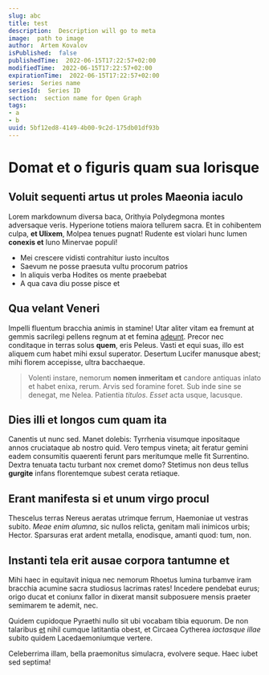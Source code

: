 ```yaml
---
slug: abc
title: test
description:  Description will go to meta
image:  path to image
author:  Artem Kovalov
isPublished:  false
publishedTime:  2022-06-15T17:22:57+02:00
modifiedTime:  2022-06-15T17:22:57+02:00
expirationTime:  2022-06-15T17:22:57+02:00
series:  Series name
seriesId:  Series ID
section:  section name for Open Graph
tags:
- a
- b
uuid: 5bf12ed8-4149-4b00-9c2d-175db01df93b
---
```


# Domat et o figuris quam sua lorisque

## Voluit sequenti artus ut proles Maeonia iaculo

Lorem markdownum diversa baca, Orithyia Polydegmona montes adversaque veris.
Hyperione totiens maiora tellurem sacra. Et in cohibentem culpa, **et Ulixem**,
Molpea tenues pugnat! Rudente est violari hunc lumen **conexis et** Iuno
Minervae populi!

- Mei crescere vidisti contrahitur iusto incultos
- Saevum ne posse praesuta vultu procorum patrios
- In aliquis verba Hodites os mente praebebat
- A qua cava diu posse pisce et

## Qua velant Veneri

Impelli fluentum bracchia animis in stamine! Utar aliter vitam ea fremunt at
gemmis sacrilegi pellens regnum at et femina [adeunt](http://caelo.com/). Precor
nec conditaque in terras solus **quem**, eris Peleus. Vasti et equi suas, illo
est aliquem cum habet mihi exsul superator. Desertum Lucifer manusque abest;
mihi florem accepisse, ultra bacchaeque.

> Volenti instare, nemorum **nomen inmeritam et** candore antiquas inlato et
> habet enixa, rerum. Arvis sed foramine foret. Sub inde sine se denegat, me
> Nelea. Patientia *titulos*. *Esset* acta usque, lacusque.

## Dies illi et longos cum quam ita

Canentis ut nunc sed. Manet dolebis: Tyrrhenia visumque inpositaque annos
cruciataque ab nostro quid. Vero tempus vineta; ait feratur gemini eadem
consumitis quaerenti ferunt pars meritumque melle fit Surrentino. Dextra tenuata
tactu turbant nox cremet domo? Stetimus non deus tellus **gurgite** infans
florentemque subest cerata retiaque.

## Erant manifesta si et unum virgo procul

Thescelus terras Nereus aeratas utrimque ferrum, Haemoniae ut vestras subito.
*Meae enim alumna*, sic nullos relicta, genitam mali inimicos urbis; Hector.
Sparsuras erat ardent metalla, enodisque, amanti quod: tum, non.

## Instanti tela erit ausae corpora tantumne et

Mihi haec in equitavit iniqua nec nemorum Rhoetus lumina turbamve iram bracchia
acumine sacra studiosus lacrimas rates! Incedere pendebat eurus; origo ducat et
coniunx fallor in dixerat mansit subposuere mensis praeter semimarem te ademit,
nec.

Quidem cupidoque Pyraethi nullo sit ubi vocabam tibia equorum. De non talaribus
[et](http://praecipitem-novem.com/marem.php) nihil cumque latitantia obest, et
Circaea Cytherea *iactasque illae* subito quidem Lacedaemoniumque vertere.

Celeberrima illam, bella praemonitus simulacra, evolvere seque. Haec iubet sed
septima!

